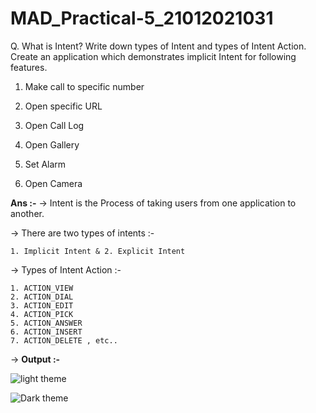 # MAD_Practical-5_21012021031

Q. What is Intent? Write down types of Intent and types of Intent Action. Create an application which demonstrates implicit Intent for following features. 

1. Make call to specific number

2. Open specific URL

3. Open Call Log

4. Open Gallery

5. Set Alarm

6. Open Camera

**Ans :-**
-> Intent is the Process of taking users from one application to another.

-> There are two types of intents :-

    1. Implicit Intent & 2. Explicit Intent
    
-> Types of Intent Action :-

    1. ACTION_VIEW
    2. ACTION_DIAL
    3. ACTION_EDIT
    4. ACTION_PICK
    5. ACTION_ANSWER
    6. ACTION_INSERT
    7. ACTION_DELETE , etc..


-> **Output :-**



![light theme ](https://github.com/Harshil-Ghadiya/MAD_Practical-5_21012021031/assets/122811629/2ed151a0-b45b-48e7-b6ac-0e26870adaed)




![Dark theme](https://github.com/Harshil-Ghadiya/MAD_Practical-5_21012021031/assets/122811629/601e9de7-d80a-47bd-9508-57a2f6bad322)




